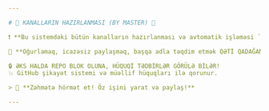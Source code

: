 ```yaml
---

# 📢 KANALLARIN HAZIRLANMASI (BY MASTER) 📢

❗ **Bu sistemdəki bütün kanalların hazırlanması və avtomatik işləməsi `BY_MASTER` tərəfindən tərtib edilmişdir.**

🛑 **Oğurlamaq, icazəsiz paylaşmaq, başqa adla təqdim etmək QƏTİ QADAĞANDIR!**

🔒 ƏKS HALDA REPO BLOK OLUNA, HÜQUQİ TƏDBİRLƏR GÖRÜLƏ BİLƏR!  
💥 GitHub şikayət sistemi və müəllif hüquqları ilə qorunur.

> 📍 **Zəhmətə hörmət et! Öz işini yarat və paylaş!**

---
```


